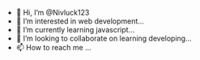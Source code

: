 - 👋 Hi, I’m @Nivluck123
- 👀 I’m interested in web development...
- 🌱 I’m currently learning javascript...
- 💞️ I’m looking to collaborate on learning developing...
- 📫 How to reach me ...

<!---
Nivluck123/Nivluck123 is a ✨ special ✨ repository because its `README.md` (this file) appears on your GitHub profile.
You can click the Preview link to take a look at your changes.
--->
